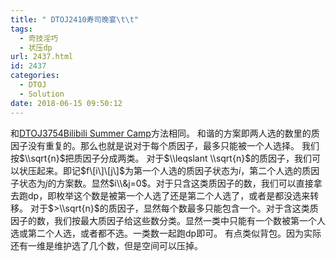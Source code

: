 ```yaml
---
title: " DTOJ2410寿司晚宴\t\t"
tags:
  - 奇技淫巧
  - 状压dp
url: 2437.html
id: 2437
categories:
  - DTOJ
  - Solution
date: 2018-06-15 09:50:12
---
```


和[DTOJ3754Bilibili Summer Camp](http://www.dtenomde.com/2018/06/author=jiangyutong/article=2366/)方法相同。 和谐的方案即两人选的数里的质因子没有重复的。那么也就是说对于每个质因子，最多只能被一个人选择。 我们按$\\sqrt{n}$把质因子分成两类。 对于$\\leqslant \\sqrt{n}$的质因子，我们可以状压起来。即记$f\[i\]\[j\]$为第一个人选的质因子状态为$i$，第二个人选的质因子状态为$j$的方案数。显然$i\\&j=0$。对于只含这类质因子的数，我们可以直接拿去跑dp，即枚举这个数是被第一个人选了还是第二个人选了，或者是都没选来转移。 对于$>\\sqrt{n}$的质因子，显然每个数最多只能包含一个。对于含这类质因子的数，我们按最大质因子给这些数分类。显然一类中只能有一个数被第一个人选或第二个人选，或者都不选。一类数一起跑dp即可。 有点类似背包。因为实际还有一维是维护选了几个数，但是空间可以压掉。